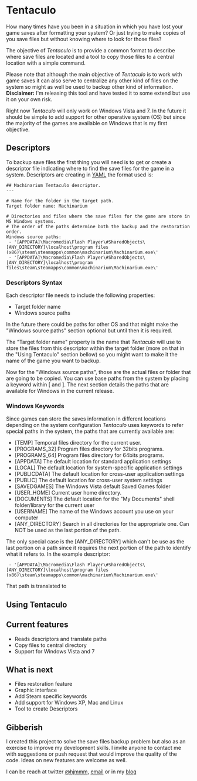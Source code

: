 # Tentaculo #

How many times have you been in a situation in which you have lost your game saves after formatting
your system? Or just trying to make copies of you save files but without knowing where to look for
those files?

The objective of *Tentaculo* is to provide a common format to describe where save files are located
and a tool to copy those files to a central location with a simple command.

Please note that although the main objective of *Tentaculo* is to work with game saves it can also
serve to centralize any other kind of files on the system so might as well be used to backup other
kind of information. **Disclaimer:** I'm releasing this tool and have tested it to some extend but
use it on your own risk.

Right now *Tentaculo* will only work on Windows Vista and 7. In the future it should be simple to add
support for other operative system (OS) but since the majority of the games are available on Windows
that is my first objective.

## Descriptors ##

To backup save files the first thing you will need is to get or create a descriptor file indicating
where to find the save files for the game in a system. Descriptors are creating in
[YAML](http://yaml.org) the format used is:

	## Machinarium Tentaculo descriptor.
	---
	
	# Name for the folder in the target path.
	Target folder name: Machinarium
	
	# Directories and files where the save files for the game are store in MS Windows systems.
	# The order of the paths determine both the backup and the restoration order.
	Windows source paths:
	 - '[APPDATA]\Macromedia\Flash Player\#SharedObjects\[ANY_DIRECTORY]\localhost\program files (x86)\steam\steamapps\common\machinarium\Machinarium.exe\'
	 - '[APPDATA]\Macromedia\Flash Player\#SharedObjects\[ANY_DIRECTORY]\localhost\program files\steam\steamapps\common\machinarium\Machinarium.exe\'

### Descriptors Syntax ###

Each descriptor file needs to include the following properties:

- Target folder name
- Windows source paths

In the future there could be paths for other OS and that might make the "Windows source paths" section
optional but until then it is required. 

The "Target folder name" property is the name that *Tentaculo* will use to store the files from this descriptor
within the target folder (more on that in the "Using Tentaculo" section bellow) so you might want to make it the name of
the game you want to backup.

Now for the "Windows source paths", those are the actual files or folder that are going to be copied. You can use
base paths from the system by placing a keyword within [ and ]. The next section details the paths that are available
for Windows in the current release.

### Windows Keywords ###

Since games can store the saves information in different locations depending on the system configuration
*Tentaculo* uses keywords to refer special paths in the system, the paths that are currently available are:

- [TEMP]		Temporal files directory for the current user.
- [PROGRAMS_32]		Program files directory for 32bits programs.
- [PROGRAMS_64]		Program files directory for 64bits programs.
- [APPDATA] 		The default location for standard application settings
- [LOCAL] 		The default location for system-specific application settings
- [PUBLICDATA] 		The default location for cross-user application settings
- [PUBLIC] 		The default location for cross-user system settings
- [SAVEDGAMES] 		The Windows Vista default Saved Games folder
- [USER_HOME] 		Current user home directory.
- [DOCUMENTS] 		The default location for the "My Documents" shell folder/library for the current user
- [USERNAME]		The name of the Windows account you use on your computer
- [ANY_DIRECTORY]	Search in all directories for the appropriate one. Can NOT be used as the last portion of the path.

The only special case is the [ANY_DIRECTORY] which can't be use as the last portion on a path since it
requires the next portion of the path to identify what it refers to. In the example descriptor:

	 - '[APPDATA]\Macromedia\Flash Player\#SharedObjects\[ANY_DIRECTORY]\localhost\program files (x86)\steam\steamapps\common\machinarium\Machinarium.exe\'

That path is translated to 

## Using Tentaculo ##

## Current features ##

- Reads descriptors and translate paths
- Copy files to central directory
- Support for Windows Vista and 7

## What is next ##

- Files restoration feature
- Graphic interface
- Add Steam specific keywords
- Add support for Windows XP, Mac and Linux
- Tool to create Descriptors

## Gibberish ##

I created this project to solve the save files backup problem but also as an exercise to improve
my development skills. I invite anyone to contact me with suggestions or push request that would
improve the quality of the code. Ideas on new features are welcome as well.

I can be reach at twitter [@hjmmm](http://twitter.com/hjmmm),
[email](mailto:javier@withbytes.com) or in my [blog](http://blog.withbytes.com)